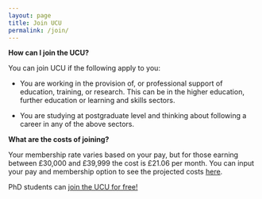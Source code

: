 ```yaml
---
layout: page
title: Join UCU
permalink: /join/
---
```


**How can I join the UCU?**

You can join UCU if the following apply to you:

- You are working in the provision of, or professional support of education, training, or research. This can be in the higher education, further education or learning and skills sectors.

- You are studying at postgraduate level and thinking about following a career in any of the above sectors.

**What are the costs of joining?**

Your membership rate varies based on your pay, but for those earning between £30,000 and £39,999 the cost is £21.06 per month. You can input your pay and membership option to see the projected costs [here](https://my.ucu.org.uk/app/membership/member_quote).

PhD students can [join the UCU for free!](https://www.ucu.org.uk/article/5143/Can-students-or-postgraduates-join)